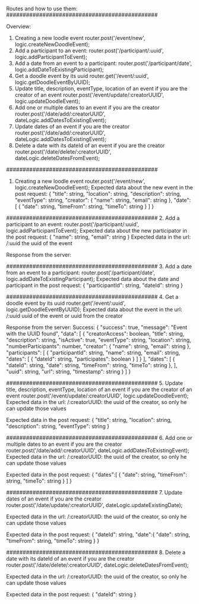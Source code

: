 Routes and how to use them:
##############################################

Overview:
1. Creating a new loodle event
router.post('/event/new', logic.createNewDoodleEvent);
2. Add a participant to an event:
router.post('/participant/:uuid', logic.addParticipantToEvent);
3. Add a date from an event to a participant:
router.post('/participant/date', logic.addDateToExistingParticipant);
4. Get a doodle event by its uuid
router.get('/event/:uuid', logic.getDoodleEventByUUID);
5. Update title, description, eventType, location of an event if you are the creator of an event
router.post('/event/update/:creatorUUID', logic.updateDoodleEvent);
6. Add one or multiple dates to an event if you are the creator
router.post('/date/add/:creatorUUID', dateLogic.addDatesToExistingEvent);
7. Update dates of an event if you are the creator
router.post('/date/add/:creatorUUID', dateLogic.addDatesToExistingEvent);
8. Delete a date with its dateId of an event if you are the creator
router.post('/date/delete/:creatorUUID', dateLogic.deleteDatesFromEvent);

##############################################
1. Creating a new loodle event
router.post('/event/new', logic.createNewDoodleEvent);
Expected data about the new event in the post request:
{
	"title": string,
    "location": string,
    "description": string,
    "eventType": string,
    "creator": {
        "name": string,
	    "email": string
    },
    "date": [
    	{
    	"date": string,
        "timeFrom": string,
        "timeTo": string
    	}
    ]
}

##############################################
2. Add a participant to an event:
router.post('/participant/:uuid', logic.addParticipantToEvent);
Expected data about the new participator in the post request:
{
	"name": string,
	"email": string
}
Expected data in the url: 
/:uuid 
the uuid of the event

Response from the server:

##############################################
3. Add a date from an event to a participant:
router.post('/participant/date', logic.addDateToExistingParticipant);
Expected data about the date and participant in the post request:
{
    "participantId": string,
    "dateId": string
}

##############################################
4. Get a doodle event by its uuid
router.get('/event/:uuid', logic.getDoodleEventByUUID);
Expected data about the event in the url:
/:uuid
uuid of the event or uuid from the creator

Response from the server:
Success:
{
    "success": true,
    "message": "Event with the UUID found",
    "data": [
        {
            "creatorAccess": boolean,
            "title": string,
            "description": string,
            "isActive": true,
            "eventType": string,
            "location": string,
            "numberParticipants": number,
            "creator": {
                "name": string,
                "email": string
            },
            "participants": [
                {
                    "participantId": string,
                    "name": string,
                    "email": string,
                    "dates": [
                        {
                            "dateId": string,
                            "participates": boolean
                        }
                    ]
                }
            ],
            "dates": [
                {
                    "dateId": string,
                    "date": string,
                    "timeFrom": string,
                    "timeTo": string
                },
            ],
            "uuid": string,
            "url": string,
            "timestamp": string
        }
    ]
}

##############################################
5. Update title, description, eventType, location of an event if you are the creator of an event
router.post('/event/update/:creatorUUID', logic.updateDoodleEvent);
Expected data in the url:
/:creatorUUID:
the uuid of the creator, so only he can update those values

Expected data in the post request:
{
	"title": string,
    "location": string,
    "description": string,
    "eventType": string
}

##############################################
6. Add one or multiple dates to an event if you are the creator
router.post('/date/add/:creatorUUID', dateLogic.addDatesToExistingEvent);
Expected data in the url:
/:creatorUUID:
the uuid of the creator, so only he can update those values

Expected data in the post request:
{
	"dates":[
		{
			"date": string,
			"timeFrom": string,
			"timeTo": string
        }
		]
}

##############################################
7. Update dates of an event if you are the creator
router.post('/date/update/:creatorUUID', dateLogic.updateExistingDate);

Expected data in the url:
/:creatorUUID:
the uuid of the creator, so only he can update those values

Expected data in the post request:
{
	"dateId": string,
	"date":{
		"date": string,
		"timeFrom": string,
		"timeTo": string
	}
}

##############################################
8. Delete a date with its dateId of an event if you are the creator
router.post('/date/delete/:creatorUUID', dateLogic.deleteDatesFromEvent);

Expected data in the url:
/:creatorUUID:
the uuid of the creator, so only he can update those values

Expected data in the post request:
{
	"dateId": string
}
